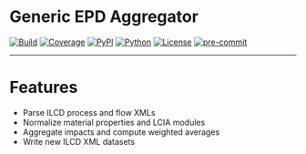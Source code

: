 # Generic EPD Aggregator

[![Build](https://github.com/killileg/MaterIA/actions/workflows/ci.yml/badge.svg)](https://github.com/killileg/MaterIA/actions/workflows/ci.yml)
[![Coverage](https://codecov.io/gh/killileg/MaterIA/branch/main/graph/badge.svg)](https://codecov.io/gh/killileg/MaterIA)
[![PyPI](https://img.shields.io/pypi/v/materia-epd.svg)](https://pypi.org/project/materia-epd/)
[![Python](https://img.shields.io/pypi/pyversions/materia.svg)](https://pypi.org/project/materia/)
[![License](https://img.shields.io/github/license/killileg/MaterIA)](https://github.com/killileg/MaterIA/blob/main/LICENSE.txt)
[![pre-commit](https://img.shields.io/badge/pre--commit-enabled-brightgreen?logo=pre-commit)](https://pre-commit.com/)

---

# Features

- Parse ILCD process and flow XMLs
- Normalize material properties and LCIA modules
- Aggregate impacts and compute weighted averages
- Write new ILCD XML datasets
